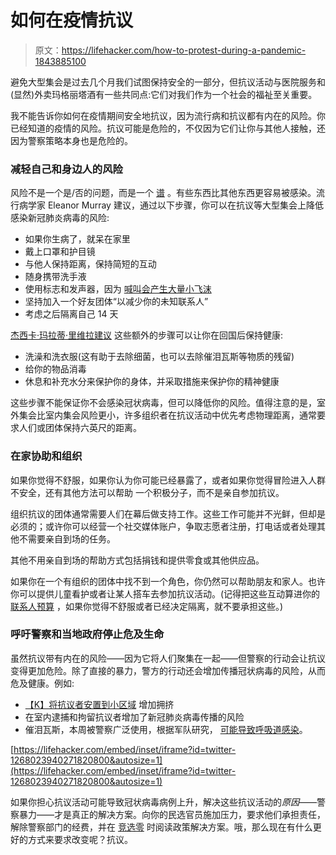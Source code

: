# 如何在疫情抗议

> 原文：<https://lifehacker.com/how-to-protest-during-a-pandemic-1843885100>

避免大型集会是过去几个月我们试图保持安全的一部分，但抗议活动与医院服务和(显然)外卖玛格丽塔酒有一些共同点:它们对我们作为一个社会的福祉至关重要。



我不能告诉你如何在疫情期间安全地抗议，因为流行病和抗议都有内在的风险。你已经知道的疫情的风险。抗议可能是危险的，不仅因为它们让你与其他人接触，还因为警察策略本身也是危险的。

### 减轻自己和身边人的风险

风险不是一个是/否的问题，而是一个 [谱](https://vitals.lifehacker.com/think-of-risk-as-a-spectrum-1843543882) 。有些东西比其他东西更容易被感染。流行病学家 Eleanor Murray 建议，通过以下步骤，你可以在抗议等大型集会上降低感染新冠肺炎病毒的风险:

*   如果你生病了，就呆在家里
*   戴上口罩和护目镜
*   与他人保持距离，保持简短的互动
*   随身携带洗手液
*   使用标志和发声器，因为 [喊叫会产生大量小飞沫](https://vitals.lifehacker.com/reduce-your-covid-19-risk-by-avoiding-gatherings-with-s-1843819330)
*   坚持加入一个好友团体“以减少你的未知联系人”
*   考虑之后隔离自己 14 天

[杰西卡·玛拉蒂·里维拉建议](https://twitter.com/jessicamalaty/status/1267949750336151553/photo/1) 这些额外的步骤可以让你在回国后保持健康:

*   洗澡和洗衣服(这有助于去除细菌，也可以去除催泪瓦斯等物质的残留)
*   给你的物品消毒
*   休息和补充水分来保护你的身体，并采取措施来保护你的精神健康

这些步骤不能保证你不会感染冠状病毒，但可以降低你的风险。值得注意的是，室外集会比室内集会风险更小，许多组织者在抗议活动中优先考虑物理距离，通常要求人们或团体保持六英尺的距离。

### 在家协助和组织

如果你觉得不舒服，如果你认为你可能已经暴露了，或者如果你觉得冒险进入人群不安全，还有其他方法可以帮助 一个积极分子，而不是亲自参加抗议。

组织抗议的团体通常需要人们在幕后做支持工作。这些工作可能并不光鲜，但却是必须的；或许你可以经营一个社交媒体账户，争取志愿者注册，打电话或者处理其他不需要亲自到场的任务。

其他不用亲自到场的帮助方式包括捐钱和提供零食或其他供应品。

如果你在一个有组织的团体中找不到一个角色，你仍然可以帮助朋友和家人。也许你可以提供儿童看护或者让某人搭车去参加抗议活动。(记得把这些互动算进你的 [联系人预算](https://vitals.lifehacker.com/reduce-your-risk-of-coronavirus-exposure-with-a-contact-1843703692) ，如果你觉得不舒服或者已经决定隔离，就不要承担这些。)

### 呼吁警察和当地政府停止危及生命

虽然抗议带有内在的风险——因为它将人们聚集在一起——但警察的行动会让抗议变得更加危险。除了直接的暴力，警方的行动还会增加传播冠状病毒的风险，从而危及健康。例如:

*   [【K】将抗议者安置到小区域](https://www.washingtonian.com/2020/06/02/dc-police-again-turn-to-kettling-a-controversial-crowd-control-technique/) 增加拥挤
*   在室内逮捕和拘留抗议者增加了新冠肺炎病毒传播的风险
*   催泪瓦斯，本周被警察广泛使用，根据军队研究， [可能导致呼吸道感染](https://twitter.com/bymikebaker/status/1268080646833860608?s=12)。

 [https://lifehacker.com/embed/inset/iframe?id=twitter-1268023940271820800&autosize=1](https://lifehacker.com/embed/inset/iframe?id=twitter-1268023940271820800&autosize=1) 

如果你担心抗议活动可能导致冠状病毒病例上升，解决这些抗议活动的*原因*——警察暴力——才是真正的解决方案。向你的民选官员施加压力，要求他们承担责任，解除警察部门的经费，并在 [竞选零](https://www.joincampaignzero.org/solutions) 时阅读政策解决方案。哦，那么现在有什么更好的方式来要求改变呢？抗议。